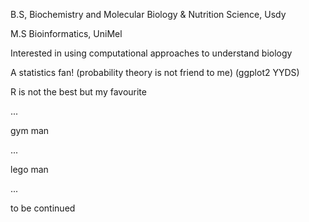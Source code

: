 B.S, Biochemistry and Molecular Biology & Nutrition Science, Usdy


M.S Bioinformatics, UniMel

Interested in using computational approaches to understand biology


A statistics fan! (probability theory is not friend to me) (ggplot2 YYDS)

R is not the best but my favourite

...

gym man


...


lego man



...



to be continued
